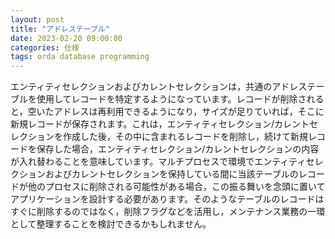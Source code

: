 ```yaml
---
layout: post
title: "アドレステーブル"
date: 2023-02-20 09:00:00
categories: 仕様
tags: orda database programming
---
```


エンティティセレクションおよびカレントセレクションは，共通のアドレステーブルを使用してレコードを特定するようになっています。レコードが削除されると，空いたアドレスは再利用できるようになり，サイズが足りていれば，そこに新規レコードが保存されます。これは，エンティティセレクション/カレントセレクションを作成した後，その中に含まれるレコードを削除し，続けて新規レコードを保存した場合，エンティティセレクション/カレントセレクションの内容が入れ替わることを意味しています。マルチプロセスで環境でエンティティセレクションおよびカレントセレクションを保持している間に当該テーブルのレコードが他のプロセスに削除される可能性がある場合，この振る舞いを念頭に置いてアプリケーションを設計する必要があります。そのようなテーブルのレコードはすぐに削除するのではなく，削除フラグなどを活用し，メンテナンス業務の一環として整理することを検討できるかもしれません。
